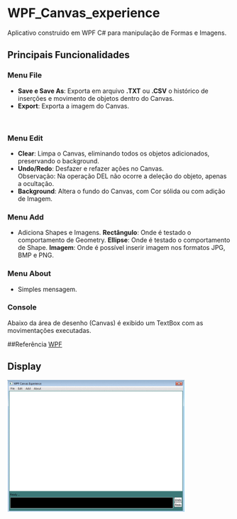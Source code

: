 # WPF_Canvas_experience

Aplicativo construido em WPF C# para manipulação de Formas e Imagens.

## Principais Funcionalidades

### Menu File
- <b>Save e Save As</b>: Exporta em arquivo <b>.TXT</b> ou <b>.CSV</b> o histórico de inserções e movimento de objetos dentro do Canvas.
- <b>Export</b>: Exporta a imagem do Canvas.
</br>

### Menu Edit
- <b>Clear</b>: Limpa o Canvas, eliminando todos os objetos adicionados, preservando o background.
- <b>Undo/Redo</b>: Desfazer e refazer ações no Canvas.</br>
Observação: Na operação DEL não ocorre a deleção do objeto, apenas a ocultação.
- <b>Background</b>: Altera o fundo do Canvas, com Cor sólida ou com adição de Imagem.</br>

### Menu Add
- Adiciona Shapes e Imagens.
<b>Rectângulo</b>: Onde é testado o comportamento de Geometry.
<b>Ellipse</b>: Onde é testado o comportamento de Shape.
<b>Imagem</b>: Onde é possível inserir imagem nos formatos JPG, BMP e PNG.

### Menu About
- Simples mensagem.

### Console
Abaixo da área de desenho (Canvas) é exibido um TextBox com as movimentações executadas.


##Referência
[WPF](https://docs.microsoft.com/pt-br/visualstudio/designers/getting-started-with-wpf?view=vs-2019)

## Display
![Display](https://github.com/jpenrici/WPF_Canvas_experience/blob/main/Display/Display.gif)
